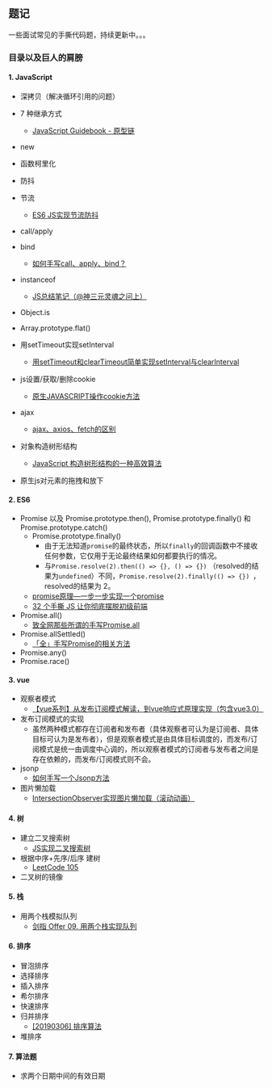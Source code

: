 ## 题记

一些面试常见的手撕代码题，持续更新中。。。



### 目录以及巨人的肩膀

#### 1. JavaScript

- 深拷贝（解决循环引用的问题）

- 7 种继承方式
  - [JavaScript Guidebook - 原型链](https://tsejx.github.io/javascript-guidebook/object-oriented-programming/inheritance/prototype-chain)
- new
- 函数柯里化
- 防抖
- 节流
  - [ES6 JS实现节流防抖](https://blog.csdn.net/qq_33763827/article/details/107704640)
- call/apply
- bind
    - [如何手写call、apply、bind？](https://segmentfault.com/a/1190000018832498)
- instanceof
    - [JS总结笔记（@神三元灵魂之问上）](https://juejin.cn/post/6844904078254817288#heading-5)
- Object.is
- Array.prototype.flat()
- 用setTimeout实现setInterval
  - [用setTimeout和clearTimeout简单实现setInterval与clearInterval](https://juejin.cn/post/6844903839934447629#heading-0)
- js设置/获取/删除cookie
  - [原生JAVASCRIPT操作cookie方法](https://blog.csdn.net/alokka/article/details/79472846)
- ajax
  - [ajax、axios、fetch的区别](https://juejin.cn/post/6844904036232069127)
- 对象构造树形结构
  - [JavaScript 构造树形结构的一种高效算法](https://www.cnblogs.com/lzkwin/p/12143458.html)
- 原生js对元素的拖拽和放下
#### 2. ES6

- Promise 以及 Promise.prototype.then(), Promise.prototype.finally() 和 Promise.prototype.catch()
  - Promise.prototype.finally()
    - 由于无法知道`promise`的最终状态，所以`finally`的回调函数中不接收任何参数，它仅用于无论最终结果如何都要执行的情况。
    - 与`Promise.resolve(2).then(() => {}, () => {})` （resolved的结果为`undefined`）不同，`Promise.resolve(2).finally(() => {}) `，resolved的结果为 2。
  - [promise原理—一步一步实现一个promise](https://juejin.cn/post/6844903831881400333)
  - [32 个手撕 JS 让你彻底摆脱初级前端](https://mp.weixin.qq.com/s/eO18fhQ81CBMgQYBKyO8jg)
- Promise.all()
  - [致全网那些所谓的手写Promise.all](https://zhuanlan.zhihu.com/p/362648760?utm_source=wechat_session&utm_medium=social&utm_oi=637909224051707904)
- Promise.allSettled()
  - [「全」手写Promise的相关方法](https://juejin.cn/post/6844904020029472776#heading-10)
- Promise.any()
- Promise.race()

#### 3. vue
- 观察者模式
    - [【vue系列】从发布订阅模式解读，到vue响应式原理实现（包含vue3.0）](https://juejin.cn/post/6854573219970564104#heading-3)
- 发布订阅模式的实现
    - 虽然两种模式都存在订阅者和发布者（具体观察者可认为是订阅者、具体目标可认为是发布者），但是观察者模式是由具体目标调度的，而发布/订阅模式是统一由调度中心调的，所以观察者模式的订阅者与发布者之间是存在依赖的，而发布/订阅模式则不会。
- jsonp
    - [如何手写一个Jsonp方法](https://blog.csdn.net/weixin_40483654/article/details/106434990)
- 图片懒加载
  - [IntersectionObserver实现图片懒加载（滚动动画）](https://juejin.cn/post/6844903930183303181)

#### 4. 树
- 建立二叉搜索树
    - [JS实现二叉搜索树](https://blog.csdn.net/weixin_45752307/article/details/113348405)
- 根据中序+先序/后序 建树
    - [LeetCode 105](https://leetcode-cn.com/problems/construct-binary-tree-from-preorder-and-inorder-traversal/solution/jian-dan-gan-jing-de-xie-fa-by-dokomzhu-25oi/)
- 二叉树的镜像

#### 5. 栈
- 用两个栈模拟队列
    - [剑指 Offer 09. 用两个栈实现队列](https://leetcode-cn.com/problems/yong-liang-ge-zhan-shi-xian-dui-lie-lcof/solution/yong-liang-ge-zhan-shi-xian-yi-ge-dui-li-qmbm/)

#### 6. 排序
- 冒泡排序
- 选择排序
- 插入排序
- 希尔排序
- 快速排序
- 归并排序
    - [[20190306] 排序算法](https://www.yuque.com/ericlee/fontend/grk42m#9fe9c6eb)
- 堆排序

#### 7. 算法题
- 求两个日期中间的有效日期
    